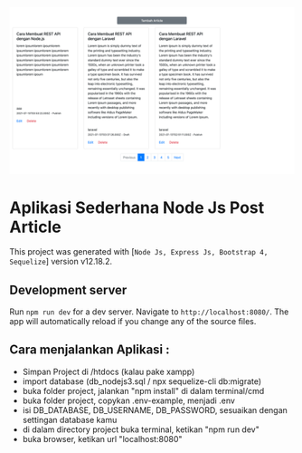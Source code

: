 ![result](https://github.com/zikriramdani/nodejs3/blob/main/screencapture.png)

# Aplikasi Sederhana Node Js Post Article

This project was generated with [`Node Js, Express Js, Bootstrap 4, Sequelize`] version v12.18.2.

## Development server

Run `npm run dev` for a dev server. Navigate to `http://localhost:8080/`. The app will automatically reload if you change any of the source files.

## Cara menjalankan Aplikasi : 

- Simpan Project di /htdocs (kalau pake xampp)
- import database (db_nodejs3.sql / npx sequelize-cli db:migrate)
- buka folder project, jalankan "npm install" di dalam terminal/cmd
- buka folder project, copykan .env-example, menjadi .env
- isi DB_DATABASE, DB_USERNAME, DB_PASSWORD, sesuaikan dengan settingan database kamu
- di dalam directory project buka terminal, ketikan "npm run dev"
- buka browser, ketikan url "localhost:8080"